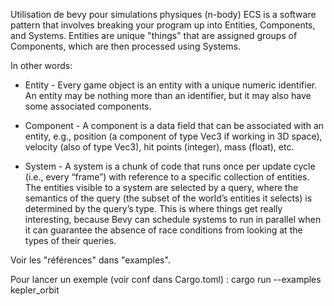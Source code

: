 Utilisation de bevy pour simulations physiques (n-body)
ECS is a software pattern that involves breaking your program up into Entities, Components, and Systems. Entities are unique "things" that are assigned groups of Components, which are then processed using Systems.

In other words:

* Entity - Every game object is an entity with a unique numeric identifier. An entity may be nothing more than an identifier, but it may also have some associated components.

* Component - A component is a data field that can be associated with an entity, e.g., position (a component of type Vec3 if working in 3D space), velocity (also of type Vec3), hit points (integer), mass (float), etc.

* System - A system is a chunk of code that runs once per update cycle (i.e., every “frame”) with reference to a specific collection of entities. The entities visible to a system are selected by a query, where the semantics of the query (the subset of the world’s entities it selects) is determined by the query’s type. This is where things get really interesting, because Bevy can schedule systems to run in parallel when it can guarantee the absence of race conditions from looking at the types of their queries.

Voir les "références" dans "examples".

Pour lancer un exemple (voir conf dans Cargo.toml) : 
cargo run --examples kepler_orbit

